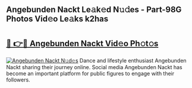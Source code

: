 ## Angebunden Nackt Le𝚊k𝚎d N𝚞𝚍es - Part-98G Photos Vid𝚎o Le𝚊ks k2has

# <h2><a href="http://fb75tks.evod.top/?m=Angebunden+Nackt">🔗 👉🔴 Angebunden Nackt Vid𝚎o Ph𝚘t𝚘s</a></h2>

[![Angebunden Nackt N𝚞d𝚎s](https://i.imgur.com/8V9OHl7.gif)](http://fb75tks.evod.top/?m=Angebunden+Nackt)
Dance and lifestyle enthusiast Angebunden Nackt sharing their journey online. Social media Angebunden Nackt has become an important platform for public figures to engage with their followers. 
